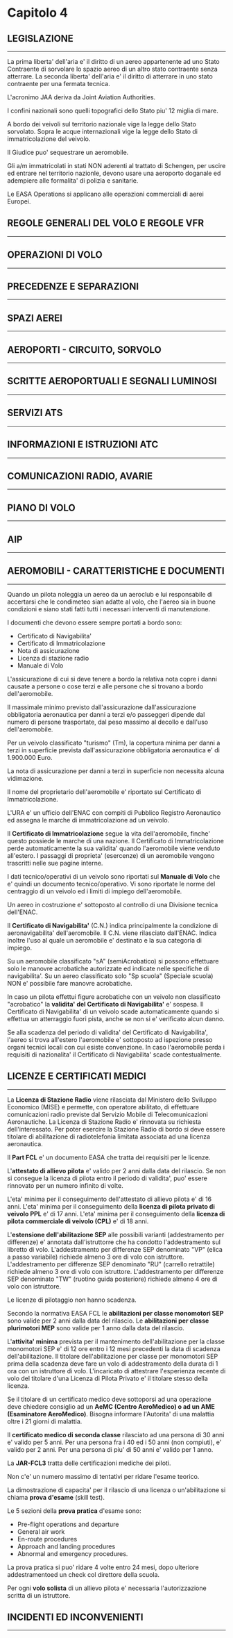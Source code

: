 # Capitolo 4

## LEGISLAZIONE
---
La prima liberta' dell'aria e' il diritto di un aereo appartenente ad uno Stato Contraente di sorvolare lo spazio aereo di un altro stato contraente senza atterrare.
La seconda liberta' dell'aria e' il diritto di atterrare in uno stato contraente per una fermata tecnica.

L'acronimo JAA deriva da Joint Aviation Authorities.

I confini nazionali sono quelli topografici dello Stato piu' 12 miglia di mare.

A bordo dei veivoli sul territorio nazionale vige la legge dello Stato sorvolato. Sopra le acque internazionali vige la legge dello Stato di immatricolazione del veivolo.

Il Giudice puo' sequestrare un aeromobile.

Gli a/m immatricolati in stati NON aderenti al trattato di Schengen, per uscire ed entrare nel territorio nazionle, devono usare una aeroporto doganale ed adempiere alle formalita' di polizia e sanitarie.

Le EASA Operations si applicano alle operazioni commerciali di aerei Europei.

## REGOLE GENERALI DEL VOLO E REGOLE VFR
---
## OPERAZIONI DI VOLO
---
## PRECEDENZE E SEPARAZIONI
---
## SPAZI AEREI
---
## AEROPORTI - CIRCUITO, SORVOLO
---
## SCRITTE AEROPORTUALI E SEGNALI LUMINOSI
---
## SERVIZI ATS
---
## INFORMAZIONI E ISTRUZIONI ATC
---
## COMUNICAZIONI RADIO, AVARIE
---
## PIANO DI VOLO
---
## AIP
---

## AEROMOBILI - CARATTERISTICHE E DOCUMENTI
---
Quando un pilota noleggia un aereo da un aeroclub e lui responsabile di accertarsi che le condimeteo sian adatte al volo, che l'aereo sia in buone condizioni e siano stati fatti tutti i necessari interventi di manutenzione.

I documenti che devono essere sempre portati a bordo sono:
 - Certificato di Navigabilita'
 - Certificato di Immatricolazione
 - Nota di assicurazione
 - Licenza di stazione radio
 - Manuale di Volo

L'assicurazione di cui si deve tenere a bordo la relativa nota copre i danni causate a persone o cose terzi e alle persone che si trovano a bordo dell'aeromobile.

Il massimale minimo previsto dall'assicurazione dall'assicurazione obbligatoria aeronautica per danni a terzi e/o passeggeri dipende dal numero di persone trasportate, dal peso massimo al decollo e dall'uso dell'aeromobile.

Per un veivolo classificato "turismo" (Tm), la copertura minima per danni a terzi in superficie prevista dall'assicurazione obbligatoria aeronautica e' di 1.900.000 Euro.

La nota di assicurazione per danni a terzi in superficie non necessita alcuna vidimazione.

Il nome del proprietario dell'aeromobile e' riportato sul Certificato di Immatricolazione.

L'URA e' un ufficio dell'ENAC con compiti di Pubblico Registro Aeronautico ed assegna le marche di immatricolazione ad un veivolo.

Il **Certificato di Immatricolazione** segue la vita dell'aeromobile, finche' questo possiede le marche di una nazione. Il Certificato di Immatricolazione perde automaticamente la sua validita' quando l'aeromobile viene venduto all'estero.
I passaggi di proprieta' (esercenze) di un aeromobile vengono trascritti nelle sue pagine interne.

I dati tecnico/operativi di un veivolo sono riportati sul **Manuale di Volo** che e' quindi un documento tecnico/operativo. Vi sono riportate le norme del centraggio di un veivolo ed i limiti di impiego dell'aeromobile.

Un aereo in costruzione e' sottoposto al controllo di una Divisione tecnica dell'ENAC.

Il **Certificato di Navigabilita'** (C.N.) indica principalmente la condizione di aeronavigabilita' dell'aeromobile. Il C.N. viene rilasciato dall'ENAC. Indica inoltre l'uso al quale un aeromobile e' destinato e la sua categoria di impiego.

Su un aeromobile classificato "sA" (semiAcrobatico) si possono effettuare solo le manovre acrobatiche autorizzate ed indicate nelle specifiche di navigabilita'. Su un aereo classificato solo "Sp scuola" (Speciale scuola) NON e' possibile fare manovre acrobatiche.

In caso un pilota effettui figure acrobatiche con un veivolo non classificato "acrobatico" la **validita' del Certificato di Navigabilita'** e' sospesa. Il Certificato di Navigabilita' di un veivolo scade automaticamente quando si effettua un atterraggio fuori pista, anche se non si e' verificato alcun danno.

Se alla scadenza del periodo di validita' del Certificato di Navigabilita', l'aereo si trova all'estero l'aeromobile e' sottoposto ad ispezione presso organi tecnici locali con cui esiste convenzione. In caso l'aeromobile perda i requisiti di nazionalita' il Certificato di Navigabilita' scade contestualmente.

## LICENZE E CERTIFICATI MEDICI
---
La **Licenza di Stazione Radio** viene rilasciata dal Ministero dello Sviluppo Economico (MISE) e permette, con operatore abilitato, di effettuare comunicazioni radio previste dal Servizio Mobile di Telecomunicazioni Aeronautiche. La Licenza di Stazione Radio e' rinnovata su richiesta dell'interessato.
Per poter esercire la Stazione Radio di bordo si deve essere titolare di abilitazione di radiotelefonia limitata associata ad una licenza aeronautica.

Il **Part FCL** e' un documento EASA che tratta dei requisiti per le licenze.

L'**attestato di allievo pilota** e' valido per 2 anni dalla data del rilascio. Se non si consegue la licenza di pilota entro il periodo di validita', puo' essere rinnovato per un numero infinito di volte.

L'eta' minima per il conseguimento dell'attestato di allievo pilota e' di 16 anni.
L'eta' minima per il conseguimento della **licenza di pilota privato di veivolo PPL** e' di 17 anni.
L'eta' minima per il conseguimento della **licenza di pilota commerciale di veivolo (CPL)** e' di 18 anni.

L'**estensione dell'abilitazione SEP** alle possibili varianti (addestramento per differenze) e' annotata dall'istruttorre che ha condotto l'addestramento sul libretto di volo.
L'addestramento per differenze SEP denominato "VP" (elica a passo variabile) richiede almeno 3 ore di volo con istruttore.
L'addestramento per differenze SEP denominato "RU" (carrello retrattile) richiede almeno 3 ore di volo con istruttore.
L'addestramento per differenze SEP denominato "TW" (ruotino guida posteriore) richiede almeno 4 ore di volo con istruttore.

Le licenze di pilotaggio non hanno scadenza.

Secondo la normativa EASA FCL le **abilitazioni per classe monomotori SEP** sono valide per 2 anni dalla data del rilascio. Le **abilitazioni per classe plurimotori MEP** sono valide per 1 anno dalla data del rilascio.

L'**attivita' minima** prevista per il mantenimento dell'abilitazione per la classe monomotori SEP e' di 12 ore entro i 12 mesi precedenti la data di scadenza dell'abilitazione. Il titolare dell'abilitazione per classe per monomotori SEP prima della scadenza deve fare un volo di addestramento della durata di 1 ora con un istruttore di volo.
L'incaricato di attestrare l'esperienza recente di volo del titolare d'una Licenza di Pilota Privato e' il titolare stesso della licenza.

Se il titolare di un certificato medico deve sottoporsi ad una operazione deve chiedere consiglio ad un **AeMC (Centro AeroMedico) o ad un AME (Esaminatore AeroMedico)**. Bisogna informare l'Autorita' di una malattia oltre i 21 giorni di malattia.

Il **certificato medico di seconda classe** rilasciato ad una persona di 30 anni e' valido per 5 anni.
Per una persona fra i 40 ed i 50 anni (non compiuti), e' valido per 2 anni.
Per una persona di piu' di 50 anni e' valido per 1 anno.

La **JAR-FCL3** tratta delle certificazioni mediche dei piloti.

Non c'e' un numero massimo di tentativi per ridare l'esame teorico.

La dimostrazione di capacita' per il rilascio di una licenza o un'abilitazione si chiama **prova d'esame** (skill test).

Le 5 sezioni della **prova pratica** d'esame sono:
- Pre-flight operations and departure
- General air work
- En-route procedures
- Approach and landing procedures
- Abnormal and emergency procedures.

La prova pratica si puo' ridare 4 volte entro 24 mesi, dopo ulteriore addestramentoed un check col direttore della scuola.

Per ogni **volo solista** di un allievo pilota e' necessaria l'autorizzazione scritta di un istruttore.

## INCIDENTI ED INCONVENIENTI
---
